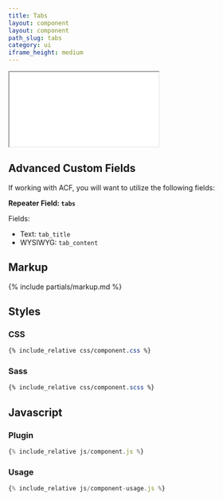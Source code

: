```yaml
---
title: Tabs
layout: component
layout: component
path_slug: tabs
category: ui
iframe_height: medium
---
```


<iframe {% if page.iframe_height %}class="h-{{ page.iframe_height }}"{% endif %} src="{{ site.baseurl }}/component/{{ page.path_slug }}/example.html"></iframe>

## Advanced Custom Fields
If working with ACF, you will want to utilize the following fields:

**Repeater Field: `tabs`**

Fields:
* Text: `tab_title`
* WYSIWYG: `tab_content`

## Markup

{% include partials/markup.md %}

## Styles

### CSS
```css
{% include_relative css/component.css %}
```

### Sass
```scss
{% include_relative css/component.scss %}
```

## Javascript
### Plugin
```js
{% include_relative js/component.js %}
```
### Usage
```js
{% include_relative js/component-usage.js %}
```